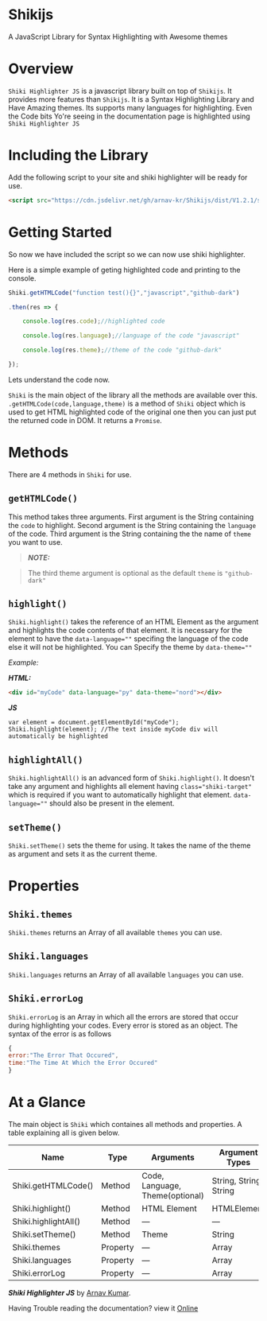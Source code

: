 # Shikijs
A JavaScript Library for Syntax Highlighting with Awesome themes

# Overview
`Shiki Highlighter JS` is a javascript library built on top of `Shikijs`. It provides more features than `Shikijs`. It is a Syntax Highlighting Library and Have Amazing themes. Its supports many languages for highlighting. Even the Code bits Yo're seeing in the documentation page is highlighted using `Shiki Highlighter JS`

# Including the Library
Add the following script to your site and shiki highlighter will be ready for use. 
```html
<script src="https://cdn.jsdelivr.net/gh/arnav-kr/Shikijs/dist/V1.2.1/shikiHighlighter.min.js"></script>
```


# Getting Started
So now we have included the script so we can now use shiki highlighter.

Here is a simple example of geting highlighted code and printing to the console.
```javascript
Shiki.getHTMLCode("function test(){}","javascript","github-dark")

.then(res => {

    console.log(res.code);//highlighted code

    console.log(res.language);//language of the code "javascript"

    console.log(res.theme);//theme of the code "github-dark"

});
``` 

Lets understand the code now.

`Shiki` is the main object of the library all the methods are available over this.
`.getHTMLCode(code,language,theme)` is a method of `Shiki` object which is used to get HTML highlighted code of the original one then you can just put the returned code in DOM. It returns a `Promise`.

# Methods

There are 4 methods in `Shiki` for use.

## `getHTMLCode()`

This method takes three arguments.
First argument is the String containing the `code` to highlight.
Second argument is the String containing the `language` of the code.
Third argument is the String containing the the name of `theme` you want to use.


> **_NOTE:_**

> The third theme argument is optional as the default `theme` is `"github-dark"`


## `highlight()`

`Shiki.highlight()` takes the reference of an HTML Element as the argument and highlights the code contents of that element. It is necessary for the element to have the `data-language=""` specifing the language of the code else it will not be highlighted. You can Specify the theme by `data-theme=""`


_Example:_


**_HTML:_**
```html
<div id="myCode" data-language="py" data-theme="nord"></div>
```

**_JS_**
```javscript
var element = document.getElementById("myCode");
Shiki.highlight(element); //The text inside myCode div will automatically be highlighted
```


## `highlightAll()`

`Shiki.highlightAll()` is an advanced form of `Shiki.highlight()`. It doesn't take any argument and highlights all element having `class="shiki-target"` which is required if you want to automatically highlight that element. `data-language=""` should also be present in the element.

## `setTheme()`

`Shiki.setTheme()` sets the theme for using. It takes the name of the theme as argument and sets it as the current theme.

# Properties

## `Shiki.themes`

`Shiki.themes` returns an Array of all available `themes` you can use.

## `Shiki.languages`

`Shiki.languages` returns an Array of all available `languages` you can use.

## `Shiki.errorLog`

`Shiki.errorLog` is an Array in which all the errors are stored that occur during highlighting your codes. Every error is stored as an object. The syntax of the error is as follows

```javascript
{
error:"The Error That Occured",
time:"The Time At Which the Error Occured"
}
```

# At a Glance

The main object is `Shiki` which containes all methods and properties.
A table explaining all is given below.


| Name	| Type | Arguments| Argument Types | Return Type |
| --- | --- | --- | --- | --- |
| Shiki.getHTMLCode() | Method | Code, Language, Theme(optional) | String, String, String | new Promise() |
| Shiki.highlight() | Method | HTML Element | HTMLElement | null |
| Shiki.highlightAll() | Method | — | — | — |
| Shiki.setTheme() | Method | Theme | String | — |
| Shiki.themes | Property | — | Array | — |
| Shiki.languages | Property | — | Array | — |
| Shiki.errorLog | Property | — | Array | — |


_**Shiki Highlighter JS**_ by [Arnav Kumar](https://github/com/arnav-kr).

Having Trouble reading the documentation? view it [Online](https://arnav-kr.github.io/shikijs)


